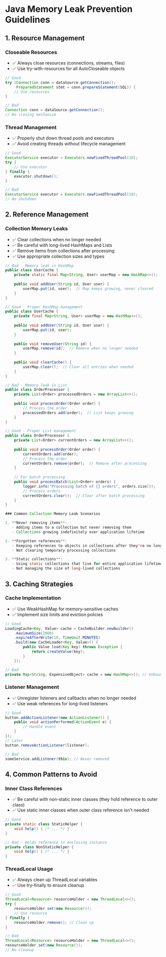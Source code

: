 # Java Memory Leak Prevention Guidelines

## 1. Resource Management

### Closeable Resources
- ✅ Always close resources (connections, streams, files)
- ✅ Use try-with-resources for all AutoCloseable objects
```java
// Good
try (Connection conn = dataSource.getConnection();
     PreparedStatement stmt = conn.prepareStatement(SQL)) {
    // Use resources
}

// Bad
Connection conn = dataSource.getConnection();
// No closing mechanism
```

### Thread Management
- ✅ Properly shut down thread pools and executors
- ✅ Avoid creating threads without lifecycle management
```java
// Good
ExecutorService executor = Executors.newFixedThreadPool(10);
try {
    // Use executor
} finally {
    executor.shutdown();
}

// Bad
ExecutorService executor = Executors.newFixedThreadPool(10);
// No shutdown
```

## 2. Reference Management

### Collection Memory Leaks
- ✅ Clear collections when no longer needed
- ✅ Be careful with long-lived HashMaps and Lists
- ✅ Remove items from collections after processing
- ✅ Use appropriate collection sizes and types

```java
// Bad - Memory leak in HashMap
public class UserCache {
    private static final Map<String, User> userMap = new HashMap<>();
    
    public void addUser(String id, User user) {
        userMap.put(id, user);  // Map keeps growing, never cleared
    }
}

// Good - Proper HashMap management
public class UserCache {
    private final Map<String, User> userMap = new HashMap<>();
    
    public void addUser(String id, User user) {
        userMap.put(id, user);
    }
    
    public void removeUser(String id) {
        userMap.remove(id);  // Remove when no longer needed
    }
    
    public void clearCache() {
        userMap.clear();  // Clear all entries when needed
    }
}

// Bad - Memory leak in List
public class OrderProcessor {
    private List<Order> processedOrders = new ArrayList<>();
    
    public void processOrder(Order order) {
        // Process the order
        processedOrders.add(order);  // List keeps growing
    }
}

// Good - Proper List management
public class OrderProcessor {
    private List<Order> currentOrders = new ArrayList<>();
    
    public void processOrder(Order order) {
        currentOrders.add(order);
        // Process the order
        currentOrders.remove(order);  // Remove after processing
    }
    
    // For batch processing
    public void processBatch(List<Order> orders) {
        logger.info("Processing batch of {} orders", orders.size());
        // Process orders
        currentOrders.clear();  // Clear after batch processing
    }
}

### Common Collection Memory Leak Scenarios

1. **Never removing items**:
   - Adding items to a collection but never removing them
   - Collections growing indefinitely over application lifetime

2. **Forgotten references**:
   - Keeping references to objects in collections after they're no longer needed
   - Not clearing temporary processing collections

3. **Static collections**:
   - Using static collections that live for entire application lifetime
   - Not managing the size of long-lived collections


```

## 3. Caching Strategies

### Cache Implementation
- ✅ Use WeakHashMap for memory-sensitive caches
- ✅ Implement size limits and eviction policies
```java
// Good
LoadingCache<Key, Value> cache = CacheBuilder.newBuilder()
    .maximumSize(1000)
    .expireAfterWrite(10, TimeUnit.MINUTES)
    .build(new CacheLoader<Key, Value>() {
        public Value load(Key key) throws Exception {
            return createValue(key);
        }
    });

// Bad
private Map<String, ExpensiveObject> cache = new HashMap<>(); // Unbounded
```

### Listener Management
- ✅ Unregister listeners and callbacks when no longer needed
- ✅ Use weak references for long-lived listeners
```java
// Good
button.addActionListener(new ActionListener() {
    public void actionPerformed(ActionEvent e) {
        // Handle event
    }
});
// Later
button.removeActionListener(listener);

// Bad
someService.addListener(this); // Never removed
```

## 4. Common Patterns to Avoid

### Inner Class References
- ✅ Be careful with non-static inner classes (they hold reference to outer class)
- ✅ Use static inner classes when outer class reference isn't needed
```java
// Good
private static class StaticHelper {
    void help() { /* ... */ }
}

// Bad - Holds reference to enclosing instance
private class NonStaticHelper {
    void help() { /* ... */ }
}
```

### ThreadLocal Usage
- ✅ Always clean up ThreadLocal variables
- ✅ Use try-finally to ensure cleanup
```java
// Good
ThreadLocal<Resource> resourceHolder = new ThreadLocal<>();
try {
    resourceHolder.set(new Resource());
    // Use resource
} finally {
    resourceHolder.remove(); // Clean up
}

// Bad
ThreadLocal<Resource> resourceHolder = new ThreadLocal<>();
resourceHolder.set(new Resource());
// No cleanup
``` 